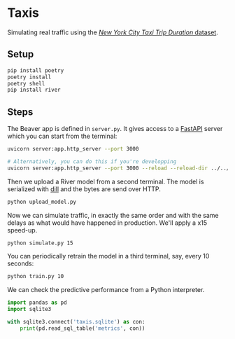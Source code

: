 # Taxis

Simulating real traffic using the [*New York City Taxi Trip Duration* dataset](https://www.kaggle.com/c/nyc-taxi-trip-duration).

## Setup

```sh
pip install poetry
poetry install
poetry shell
pip install river
```

## Steps

The Beaver app is defined in `server.py`. It gives access to a [FastAPI](https://fastapi.tiangolo.com/) server which you can start from the terminal:

```sh
uvicorn server:app.http_server --port 3000

# Alternatively, you can do this if you're developping
uvicorn server:app.http_server --port 3000 --reload --reload-dir ../../
```

Then we upload a River model from a second terminal. The model is serialized with [dill](https://github.com/uqfoundation/dill) and the bytes are send over HTTP.

```sh
python upload_model.py
```

Now we can simulate traffic, in exactly the same order and with the same delays as what would have happened in production. We'll apply a x15 speed-up.

```sh
python simulate.py 15
```

You can periodically retrain the model in a third terminal, say, every 10 seconds:

```sh
python train.py 10
```

We can check the predictive performance from a Python interpreter.

```py
import pandas as pd
import sqlite3

with sqlite3.connect('taxis.sqlite') as con:
    print(pd.read_sql_table('metrics', con))
```
